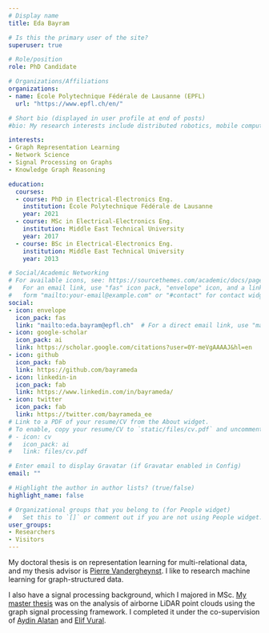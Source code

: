 ```yaml
---
# Display name
title: Eda Bayram

# Is this the primary user of the site?
superuser: true

# Role/position
role: PhD Candidate

# Organizations/Affiliations
organizations:
- name: École Polytechnique Fédérale de Lausanne (EPFL)
  url: "https://www.epfl.ch/en/"

# Short bio (displayed in user profile at end of posts)
#bio: My research interests include distributed robotics, mobile computing and programmable matter.

interests:
- Graph Representation Learning
- Network Science
- Signal Processing on Graphs
- Knowledge Graph Reasoning

education:
  courses:
  - course: PhD in Electrical-Electronics Eng.
    institution: École Polytechnique Fédérale de Lausanne
    year: 2021
  - course: MSc in Electrical-Electronics Eng.
    institution: Middle East Technical University
    year: 2017
  - course: BSc in Electrical-Electronics Eng.
    institution: Middle East Technical University
    year: 2013

# Social/Academic Networking
# For available icons, see: https://sourcethemes.com/academic/docs/page-builder/#icons
#   For an email link, use "fas" icon pack, "envelope" icon, and a link in the
#   form "mailto:your-email@example.com" or "#contact" for contact widget.
social:
- icon: envelope
  icon_pack: fas
  link: "mailto:eda.bayram@epfl.ch"  # For a direct email link, use "mailto:test@example.org".
- icon: google-scholar
  icon_pack: ai
  link: https://scholar.google.com/citations?user=0Y-meVgAAAAJ&hl=en
- icon: github
  icon_pack: fab
  link: https://github.com/bayrameda
- icon: linkedin-in
  icon_pack: fab
  link: https://www.linkedin.com/in/bayrameda/
- icon: twitter
  icon_pack: fab
  link: https://twitter.com/bayrameda_ee
# Link to a PDF of your resume/CV from the About widget.
# To enable, copy your resume/CV to `static/files/cv.pdf` and uncomment the lines below.
# - icon: cv
#   icon_pack: ai
#   link: files/cv.pdf

# Enter email to display Gravatar (if Gravatar enabled in Config)
email: ""

# Highlight the author in author lists? (true/false)
highlight_name: false

# Organizational groups that you belong to (for People widget)
#   Set this to `[]` or comment out if you are not using People widget.
user_groups:
- Researchers
- Visitors
---
```


My doctoral thesis is on representation learning for multi-relational data, and my thesis advisor is [Pierre Vandergheynst](https://people.epfl.ch/pierre.vandergheynst). I like to research machine learning for graph-structured data.

I also have a signal processing background, which I majored in MSc. [My master thesis](http://etd.lib.metu.edu.tr/upload/12620895/index.pdf) was on the analysis of airborne LiDAR point clouds using the graph signal processing framework. I completed it under the co-supervision of [Aydin Alatan](https://eee.metu.edu.tr/personel/aydin-alatan) and [Elif Vural](https://eee.metu.edu.tr/personel/elif-vural).
